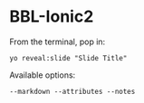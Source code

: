 
# BBL-Ionic2

From the terminal, pop in:

  ```yo reveal:slide "Slide Title"```

Available options:

 ```--markdown --attributes --notes```
